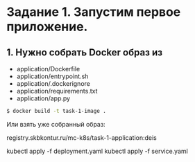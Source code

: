 # Задание 1. Запустим первое приложение.

## 1. Нужно собрать Docker образ из

 * application/Dockerfile
 * application/entrypoint.sh
 * application/.dockerignore
 * application/requirements.txt
 * application/app.py


```bash
$ docker build -t task-1-image .
```

Или взять уже собранный образ:

registry.skbkontur.ru/mc-k8s/task-1-application:deis


kubectl apply -f deployment.yaml
kubectl apply -f service.yaml